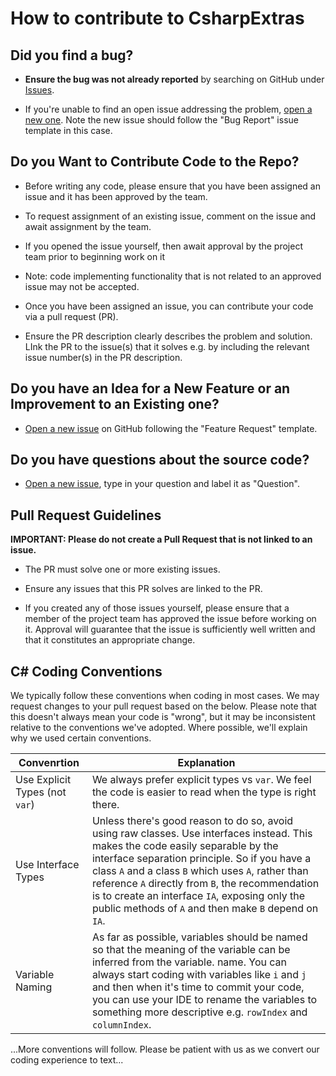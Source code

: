 # How to contribute to CsharpExtras

## **Did you find a bug?**

* **Ensure the bug was not already reported** by searching on GitHub under [Issues](https://github.com/ColmBhandal/CsharpExtras/issues).

* If you're unable to find an open issue addressing the problem, [open a new one](https://github.com/ColmBhandal/CsharpExtras/issues/new?assignees=&labels=bug&template=bug_report.md&title=). Note the new issue should follow the "Bug Report" issue template in this case.

## **Do you Want to Contribute Code to the Repo?**

* Before writing any code, please ensure that you have been assigned an issue and it has been approved by the team.

* To request assignment of an existing issue, comment on the issue and await assignment by the team. 

* If you opened the issue yourself, then await approval by the project team prior to beginning work on it 

* Note: code implementing functionality that is not related to an approved issue may not be accepted. 

* Once you have been assigned an issue, you can contribute your code via a pull request (PR). 

* Ensure the PR description clearly describes the problem and solution. LInk the PR to the issue(s) that it solves e.g. by including the relevant issue number(s) in the PR description.

## **Do you have an Idea for a New Feature or an Improvement to an Existing one?**

* [Open a new issue](https://github.com/ColmBhandal/CsharpExtras/issues/new?assignees=&labels=enhancement&template=feature_request.md&title=) on GitHub following the "Feature Request" template.

## **Do you have questions about the source code?**

* [Open a new issue](https://github.com/ColmBhandal/CsharpExtras/issues/new), type in your question and label it as "Question".

## Pull Request Guidelines

**IMPORTANT: Please do not create a Pull Request that is not linked to an issue.**

* The PR must solve one or more existing issues.

* Ensure any issues that this PR solves are linked to the PR.

* If you created any of those issues yourself, please ensure that a member of the project team has approved the issue before working on it. Approval will guarantee that the issue is sufficiently well written and that it constitutes an appropriate change.

## C# Coding Conventions

We typically follow these conventions when coding in most cases. We may request changes to your pull request based on the below. Please note that this doesn't always mean your code is "wrong", but it may be inconsistent relative to the conventions we've adopted. Where possible, we'll explain why we used certain conventions.

| Convenrtion | Explanation |
|---|---|
| Use Explicit Types (not `var`) | We always prefer explicit types vs `var`. We feel the code is easier to read when the type is right there. |
| Use Interface Types | Unless there's good reason to do so, avoid using raw classes. Use interfaces instead. This makes the code easily separable by the interface separation principle. So if you have a class `A` and a class `B` which uses `A`, rather than reference `A` directly from `B`, the recommendation is to create an interface `IA`, exposing only the public methods of `A` and then make `B` depend on `IA`.|
| Variable Naming | As far as possible, variables should be named so that the meaning of the variable can be inferred from the variable. name. You can always start coding with variables like `i` and `j` and then when it's time to commit your code, you can use your IDE to rename the variables to something more descriptive e.g. `rowIndex` and `columnIndex`.|

...More conventions will follow. Please be patient with us as we convert our coding experience to text...
